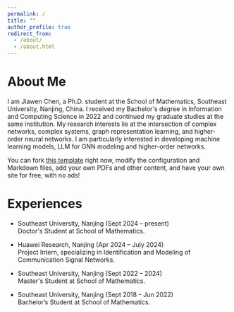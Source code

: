 ```yaml
---
permalink: /
title: ""
author_profile: true
redirect_from: 
  - /about/
  - /about.html
---
```


<style>
  .mybutton {
      color: black;
      font-size: 15px;
      text-decoration: none;
      font-weight: strong;
      border-width: 1px;
      border-color: black;
      border-style: solid;
      padding-right: 6px;
      padding-left: 6px;
      padding-top: 0px;
      padding-bottom: 0px;
  }
  .mybutton:hover {
      color: black;
      font-size: 15px;
      opacity: 0.8;
      text-decoration: none;
      font-weight: strong;
      border-width: 1px;
      border-color: black !important;
      border-style: solid;
      padding-right: 6px;
      padding-left: 6px;
      padding-top: 0px;
      padding-bottom: 0px;
  }
</style>

# About Me
I am Jiawen Chen, a Ph.D. student at the School of Mathematics, Southeast University, Nanjing, China. I received my Bachelor's degree in Information and Computing Science in 2022 and continued my graduate studies at the same institution. My research interests lie at the intersection of complex networks, complex systems, graph representation learning, and higher-order neural networks. I am particularly interested in developing machine learning models, LLM for GNN modeling and higher-order networks.

 You can fork [this template](https://github.com/academicpages/academicpages.github.io) right now, modify the configuration and Markdown files, add your own PDFs and other content, and have your own site for free, with no ads!


# Experiences
- Southeast University, Nanjing (Sept 2024 – present)<br>
Doctor's Student at School of Mathematics.

- Huawei Research, Nanjing (Apr 2024 – July 2024)<br>
Project Intern, specializing in Identification and Modeling of Communication Signal Networks.

- Southeast University, Nanjing (Sept 2022 – 2024)<br>
Master's Student at School of Mathematics.

- Southeast University, Nanjing (Sept 2018 – Jun 2022)<br>
Bachelor’s Student at School of  Mathematics.




